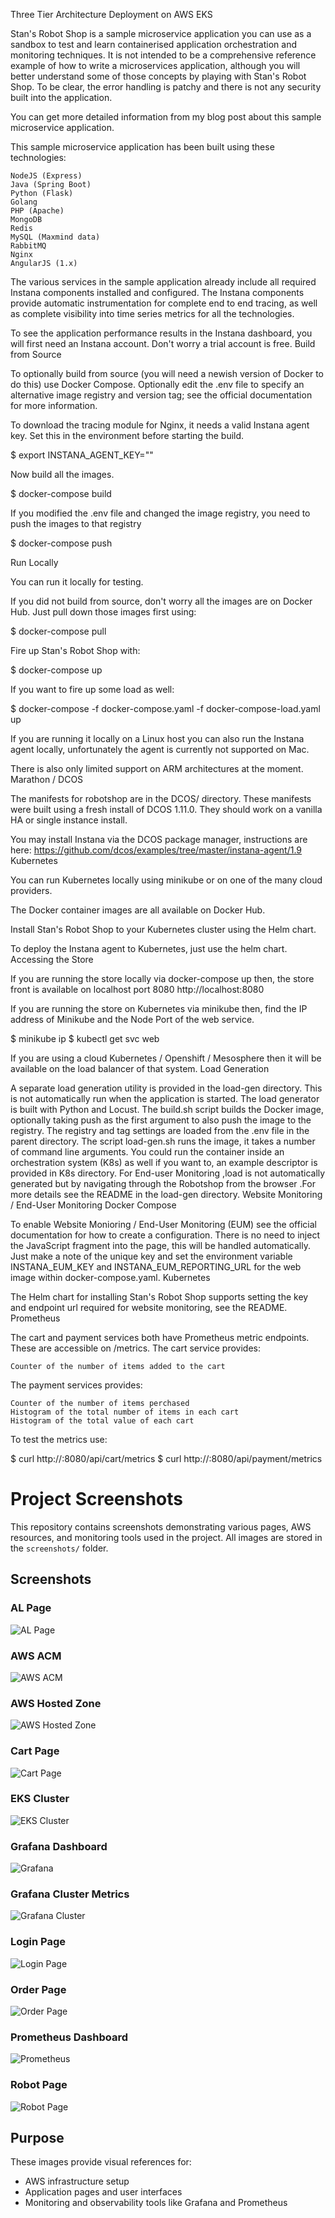 Three Tier Architecture Deployment on AWS EKS

Stan's Robot Shop is a sample microservice application you can use as a sandbox to test and learn containerised application orchestration and monitoring techniques. It is not intended to be a comprehensive reference example of how to write a microservices application, although you will better understand some of those concepts by playing with Stan's Robot Shop. To be clear, the error handling is patchy and there is not any security built into the application.

You can get more detailed information from my blog post about this sample microservice application.

This sample microservice application has been built using these technologies:

    NodeJS (Express)
    Java (Spring Boot)
    Python (Flask)
    Golang
    PHP (Apache)
    MongoDB
    Redis
    MySQL (Maxmind data)
    RabbitMQ
    Nginx
    AngularJS (1.x)

The various services in the sample application already include all required Instana components installed and configured. The Instana components provide automatic instrumentation for complete end to end tracing, as well as complete visibility into time series metrics for all the technologies.

To see the application performance results in the Instana dashboard, you will first need an Instana account. Don't worry a trial account is free.
Build from Source

To optionally build from source (you will need a newish version of Docker to do this) use Docker Compose. Optionally edit the .env file to specify an alternative image registry and version tag; see the official documentation for more information.

To download the tracing module for Nginx, it needs a valid Instana agent key. Set this in the environment before starting the build.

$ export INSTANA_AGENT_KEY="<your agent key>"

Now build all the images.

$ docker-compose build

If you modified the .env file and changed the image registry, you need to push the images to that registry

$ docker-compose push

Run Locally

You can run it locally for testing.

If you did not build from source, don't worry all the images are on Docker Hub. Just pull down those images first using:

$ docker-compose pull

Fire up Stan's Robot Shop with:

$ docker-compose up

If you want to fire up some load as well:

$ docker-compose -f docker-compose.yaml -f docker-compose-load.yaml up

If you are running it locally on a Linux host you can also run the Instana agent locally, unfortunately the agent is currently not supported on Mac.

There is also only limited support on ARM architectures at the moment.
Marathon / DCOS

The manifests for robotshop are in the DCOS/ directory. These manifests were built using a fresh install of DCOS 1.11.0. They should work on a vanilla HA or single instance install.

You may install Instana via the DCOS package manager, instructions are here: https://github.com/dcos/examples/tree/master/instana-agent/1.9
Kubernetes

You can run Kubernetes locally using minikube or on one of the many cloud providers.

The Docker container images are all available on Docker Hub.

Install Stan's Robot Shop to your Kubernetes cluster using the Helm chart.

To deploy the Instana agent to Kubernetes, just use the helm chart.
Accessing the Store

If you are running the store locally via docker-compose up then, the store front is available on localhost port 8080 http://localhost:8080

If you are running the store on Kubernetes via minikube then, find the IP address of Minikube and the Node Port of the web service.

$ minikube ip
$ kubectl get svc web

If you are using a cloud Kubernetes / Openshift / Mesosphere then it will be available on the load balancer of that system.
Load Generation

A separate load generation utility is provided in the load-gen directory. This is not automatically run when the application is started. The load generator is built with Python and Locust. The build.sh script builds the Docker image, optionally taking push as the first argument to also push the image to the registry. The registry and tag settings are loaded from the .env file in the parent directory. The script load-gen.sh runs the image, it takes a number of command line arguments. You could run the container inside an orchestration system (K8s) as well if you want to, an example descriptor is provided in K8s directory. For End-user Monitoring ,load is not automatically generated but by navigating through the Robotshop from the browser .For more details see the README in the load-gen directory.
Website Monitoring / End-User Monitoring
Docker Compose

To enable Website Monioring / End-User Monitoring (EUM) see the official documentation for how to create a configuration. There is no need to inject the JavaScript fragment into the page, this will be handled automatically. Just make a note of the unique key and set the environment variable INSTANA_EUM_KEY and INSTANA_EUM_REPORTING_URL for the web image within docker-compose.yaml.
Kubernetes

The Helm chart for installing Stan's Robot Shop supports setting the key and endpoint url required for website monitoring, see the README.
Prometheus

The cart and payment services both have Prometheus metric endpoints. These are accessible on /metrics. The cart service provides:

    Counter of the number of items added to the cart

The payment services provides:

    Counter of the number of items perchased
    Histogram of the total number of items in each cart
    Histogram of the total value of each cart

To test the metrics use:

$ curl http://<host>:8080/api/cart/metrics
$ curl http://<host>:8080/api/payment/metrics


# Project Screenshots

This repository contains screenshots demonstrating various pages, AWS resources, and monitoring tools used in the project. All images are stored in the `screenshots/` folder.

## Screenshots

### AL Page
![AL Page](screenshots/al-page.png)

### AWS ACM
![AWS ACM](screenshots/aws-acm.png)

### AWS Hosted Zone
![AWS Hosted Zone](screenshots/aws-hosted-zone.png)

### Cart Page
![Cart Page](screenshots/cart-page.png)

### EKS Cluster
![EKS Cluster](screenshots/eks-cluster.png)

### Grafana Dashboard
![Grafana](screenshots/grafana.png)

### Grafana Cluster Metrics
![Grafana Cluster](screenshots/grafana-cluster.png)

### Login Page
![Login Page](screenshots/login-page.png)

### Order Page
![Order Page](screenshots/order-page.png)

### Prometheus Dashboard
![Prometheus](screenshots/prometheus.png)

### Robot Page
![Robot Page](screenshots/robot-page.png)

## Purpose

These images provide visual references for:

- AWS infrastructure setup
- Application pages and user interfaces
- Monitoring and observability tools like Grafana and Prometheus
